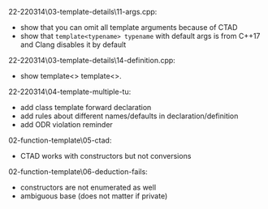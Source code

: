 22-220314\03-template-details\11-args.cpp:
* show that you can omit all template arguments because of CTAD
* show that `template<typename> typename` with default args is from C++17 and Clang disables it by default

22-220314\03-template-details\14-definition.cpp:
* show template<> template<>.

22-220314\04-template-multiple-tu:
* add class template forward declaration
* add rules about different names/defaults in declaration/definition
* add ODR violation reminder

02-function-template\05-ctad:
* CTAD works with constructors but not conversions

02-function-template\06-deduction-fails:
* constructors are not enumerated as well
* ambiguous base (does not matter if private)
